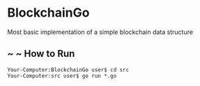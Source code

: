 # BlockchainGo
 Most basic implementation of a simple blockchain data structure

## ~ ~ How to Run
```
Your-Computer:BlockchainGo user$ cd src
Your-Computer:src user$ go run *.go

```